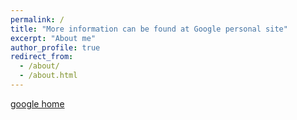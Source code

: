 ```yaml
---
permalink: /
title: "More information can be found at Google personal site"
excerpt: "About me"
author_profile: true
redirect_from: 
  - /about/
  - /about.html
---
```


[google home](https://sites.google.com/view/lianghu/home)
